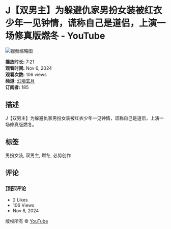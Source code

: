 # J【双男主】为躲避仇家男扮女装被红衣少年一见钟情，谎称自己是道侣，上演一场修真版燃冬 - YouTube

![视频缩略图](https://i.ytimg.com/vi/Y5Ghl3RCYFM/hqdefault.jpg?v=678502ca&sqp=-oaymwEmCKgBEF5IWvKriqkDGQgBFQAAiEIYAdgBAeIBCggYEAIYBjgBQAE=&rs=AOn4CLDQRN50DF-SLl9SlS_KhuNE1_jVTQ)

**播放时长:** 7:21   
**观看时间:** Nov 6, 2024   
**观看次数:** 106 views   
**频道:** [幻境玄月](https://www.youtube.com/@Fantasuanyue)  
**订阅者:** 185  

## 描述
J【双男主】为躲避仇家男扮女装被红衣少年一见钟情，谎称自己是道侣，上演一场修真版燃冬。

## 标签
男扮女装, 双男主, 燃冬, 必剪创作

## 评论
### 顶部评论
- 2 Likes
- 106 Views
- Nov 6, 2024

版权所有 © [YouTube](https://www.youtube.com)
<!-- tcd_original_link https://www.youtube.com/watch?v=tM0sMxeqPDY -->
